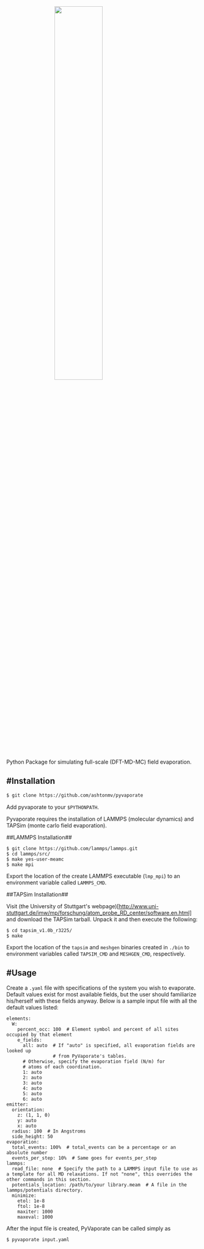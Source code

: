 <img src="https://s3.amazonaws.com/mashton/pyvaporate_logo.svg" style="position: relative; width: 50%; left: 25%"/>

Python Package for simulating full-scale (DFT-MD-MC) field evaporation.

#Installation
------
```bash
$ git clone https://github.com/ashtonmv/pyvaporate
```

Add pyvaporate to your `$PYTHONPATH`.

Pyvaporate requires the installation of LAMMPS (molecular dynamics) and TAPSim
(monte carlo field evaporation).

##LAMMPS Installation##

```
$ git clone https://github.com/lammps/lammps.git
$ cd lammps/src/
$ make yes-user-meamc
$ make mpi
```

Export the location of the create LAMMPS executable (`lmp_mpi`) to an
environment variable called `LAMMPS_CMD`.

##TAPSim Installation##

Visit (the University of Stuttgart's webpage)[http://www.uni-stuttgart.de/imw/mp/forschung/atom_probe_RD_center/software.en.html]
and download the TAPSim tarball. Unpack it and then execute the following:

```
$ cd tapsim_v1.0b_r3225/
$ make
```

Export the location of the `tapsim` and `meshgen` binaries created in `./bin`
to environment variables called `TAPSIM_CMD` and `MESHGEN_CMD`, respectively.

#Usage
------

Create a `.yaml` file with specifications of the system you wish to evaporate.
Default values exist for most available fields, but the user should familiarize
his/herself with these fields anyway. Below is a sample input file with all
the default values listed:

```
elements:
  W:
    percent_occ: 100  # Element symbol and percent of all sites occupied by that element
    e_fields:
      all: auto  # If "auto" is specified, all evaporation fields are looked up
                 # from PyVaporate's tables.
      # Otherwise, specify the evaporation field (N/m) for 
      # atoms of each coordination.
      1: auto
      2: auto
      3: auto
      4: auto
      5: auto
      6: auto
emitter:
  orientation:
    z: (1, 1, 0)
    y: auto
    x: auto
  radius: 100  # In Angstroms
  side_height: 50
evaporation:
  total_events: 100%  # total_events can be a percentage or an absolute number
  events_per_step: 10%  # Same goes for events_per_step
lammps:
  read_file: none  # Specify the path to a LAMMPS input file to use as a template for all MD relaxations. If not "none", this overrides the other commands in this section.
  potentials_location: /path/to/your library.meam  # A file in the lammps/potentials directory.
  minimize:
    etol: 1e-8
    ftol: 1e-8
    maxiter: 1000
    maxeval: 1000
```

After the input file is created, PyVaporate can be called simply as

```bash
$ pyvaporate input.yaml
```
